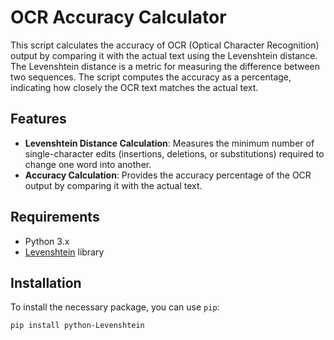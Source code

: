 # OCR Accuracy Calculator

This script calculates the accuracy of OCR (Optical Character Recognition) output by comparing it with the actual text using the Levenshtein distance. The Levenshtein distance is a metric for measuring the difference between two sequences. The script computes the accuracy as a percentage, indicating how closely the OCR text matches the actual text.

## Features

- **Levenshtein Distance Calculation**: Measures the minimum number of single-character edits (insertions, deletions, or substitutions) required to change one word into another.
- **Accuracy Calculation**: Provides the accuracy percentage of the OCR output by comparing it with the actual text.

## Requirements

- Python 3.x
- [Levenshtein](https://pypi.org/project/python-Levenshtein/) library

## Installation

To install the necessary package, you can use `pip`:

```bash
pip install python-Levenshtein
